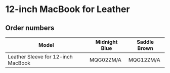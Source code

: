 # 12-inch MacBook for Leather

## Order numbers

| Model | Midnight Blue | Saddle Brown |
|-------|-----|-----|
| Leather Sleeve for 12-inch MacBook | MQG02ZM/A | MQG12ZM/A |
